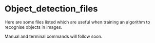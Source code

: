 # Object_detection_files
Here are some files listed which are useful when training an algorithm to recognise objects in images.

Manual and terminal commands will follow soon.
